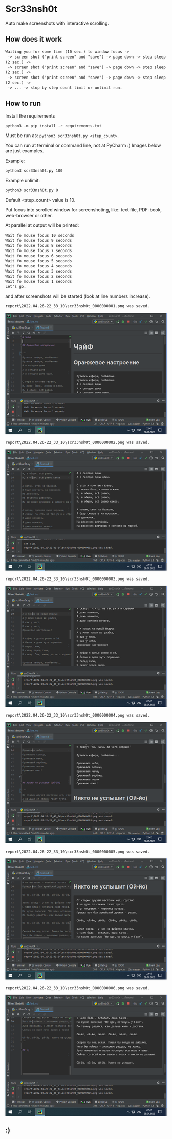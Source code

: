 # Scr33nsh0t

Auto make screenshots with interactive scrolling.

## How does it work

```
Waiting you for some time (10 sec.) to window focus -> 
 -> screen shot ("print screen" and "save") -> page down -> step sleep (2 sec.) -> 
 -> screen shot ("print screen" and "save") -> page down -> step sleep (2 sec.) -> 
 -> screen shot ("print screen" and "save") -> page down -> step sleep (2 sec.) -> 
 -> ... -> stop by step count limit or unlimit run.
```
## How to run

Install the requirements

```shell script
python3 -m pip install -r requirements.txt
```

Must be run as: `python3 scr33nsh0t.py <step_count>`.

You can run at terminal or command line, not at PyCharm :) Images below are just examples.


Example: 
```shell script
python3 scr33nsh0t.py 100
```

Example unlimit: 
```shell script
python3 scr33nsh0t.py 0
```

Default <step_count> value is 10.

Put focus into scrolled window for screenshoting, like: text file, PDF-book, web-browser or other.

At parallel at output will be printed:

```text
Wait fo mouse focus 10 seconds
Wait fo mouse focus 9 seconds
Wait fo mouse focus 8 seconds
Wait fo mouse focus 7 seconds
Wait fo mouse focus 6 seconds
Wait fo mouse focus 5 seconds
Wait fo mouse focus 4 seconds
Wait fo mouse focus 3 seconds
Wait fo mouse focus 2 seconds
Wait fo mouse focus 1 seconds
Let's go.
```

and after screenshots will be started (look at line numbers increase).

```
report\2022.04.26-22_33_10\scr33nsh0t_0000000001.png was saved.
```
![](./README.files/img/scr33nsh0t_0000000001.png)
```
report\2022.04.26-22_33_10\scr33nsh0t_0000000002.png was saved.
```
![](./README.files/img/scr33nsh0t_0000000002.png)
```
report\2022.04.26-22_33_10\scr33nsh0t_0000000003.png was saved.
```
![](./README.files/img/scr33nsh0t_0000000003.png)
```
report\2022.04.26-22_33_10\scr33nsh0t_0000000004.png was saved.
```
![](./README.files/img/scr33nsh0t_0000000004.png)
```
report\2022.04.26-22_33_10\scr33nsh0t_0000000005.png was saved.
```
![](./README.files/img/scr33nsh0t_0000000005.png)
```
report\2022.04.26-22_33_10\scr33nsh0t_0000000006.png was saved.
```
![](./README.files/img/scr33nsh0t_0000000006.png)

## :)